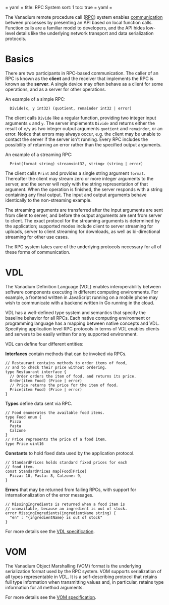 = yaml =
title: RPC System
sort: 1
toc: true
= yaml =

The Vanadium remote procedure call ([RPC]) system enables [communication]
between processes by presenting an API based on local function calls.  Function
calls are a familiar model to developers, and the API hides low-level details
like the underlying network transport and data serialization protocols.

# Basics

There are two participants in RPC-based communication.  The caller of an RPC is
known as the **client** and the receiver that implements the RPC is known as the
**server**.  A single device may often behave as a client for some operations,
and as a server for other operations.

An example of a simple RPC:
```
  Divide(x, y int32) (quotient, remainder int32 | error)
```

The client calls `Divide` like a regular function, providing two integer input
arguments `x` and `y`.  The server implements `Divide` and returns either the
result of `x/y` as two integer output arguments `quotient` and `remainder`, or
an error.  Notice that errors may always occur, e.g. the client may be unable to
contact the server if the server isn't running.  Every RPC includes the
possibility of returning an error rather than the specified output arguments.

An example of a streaming RPC:
```
  Print(format string) stream<int32, string> (string | error)
```

The client calls `Print` and provides a single string argument `format`.
Thereafter the client may stream zero or more integer arguments to the server,
and the server will reply with the string representation of that argument.  When
the operation is finished, the server responds with a string containing any
final output.  The input and output arguments behave identically to the
non-streaming example.

The streaming arguments are transferred after the input arguments are sent from
client to server, and before the output arguments are sent from server to
client.  The exact protocol for the streaming arguments is determined by the
application; supported modes include client to server streaming for uploads,
server to client streaming for downloads, as well as bi-directional streaming
for other use cases.

The RPC system takes care of the underlying protocols necessary for all of these
forms of communication.

# VDL

The Vanadium Definition Language (VDL) enables interoperability between
software components executing in different computing environments. For
example, a frontend written in JavaScript running on a mobile phone may wish
to communicate with a backend written in Go running in the cloud.

VDL has a well-defined type system and semantics that specify the baseline
behavior for all RPCs.  Each native computing environment or programming
language has a mapping between native concepts and VDL.  Specifying application
level RPC protocols in terms of VDL enables clients and servers to be easily
written for any supported environment.

VDL can define four different entities:

**Interfaces** contain methods that can be invoked via RPCs.
```
// Restaurant contains methods to order items of food,
// and to check their price without ordering.
type Restaurant interface {
  // Order orders the item of food, and returns its price.
  Order(item Food) (Price | error)
  // Price returns the price for the item of food.
  Price(item Food) (Price | error)
}
```
**Types** define data sent via RPC.
```
// Food enumerates the available food items.
type Food enum {
  Pizza
  Pasta
  Calzone
}
// Price represents the price of a food item.
type Price uint16
```
**Constants** to hold fixed data used by the application protocol.
```
// StandardPrices holds standard fixed prices for each
// food item.
const StandardPrices map[Food]Price{
  Pizza: 10, Pasta: 8, Calzone: 9,
}
```
**Errors** that may be returned from failing RPCs, with support for
internationalization of the error messages.
```
// MissingIngredients is returned when a food item is
// unavailable, because an ingredient is out of stock.
error MissingIngredients(ingredientName string) {
  "en" : "{ingredientName} is out of stock"
}
```

For more details see the [VDL specification].

# VOM

The Vanadium Object Marshalling (VOM) format is the underlying serialization
format used by the RPC system.  VOM supports serialization of all types
representable in VDL. It is a self-describing protocol that retains full type
information when transmitting values and, in particular, retains type
information for all method arguments.

For more details see the [VOM specification].

[RPC]: http://en.wikipedia.org/wiki/Remote_procedure_call
[communication]: http://en.wikipedia.org/wiki/Inter-process_communication
[VDL specification]: /designdocs/vdl-spec.html
[VOM specification]: /designdocs/vom-spec.html
